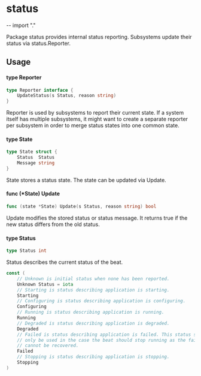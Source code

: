 # status
--
    import "."

Package status provides internal status reporting. Subsystems update their
status via status.Reporter.

## Usage

#### type Reporter

```go
type Reporter interface {
	UpdateStatus(s Status, reason string)
}
```

Reporter is used by subsystems to report their current state. If a system itself
has multiple subsystems, it might want to create a separate reporter per
subsystem in order to merge status states into one common state.

#### type State

```go
type State struct {
	Status  Status
	Message string
}
```

State stores a status state. The state can be updated via Update.

#### func (*State) Update

```go
func (state *State) Update(s Status, reason string) bool
```
Update modifies the stored status or status message. It returns true if the new
status differs from the old status.

#### type Status

```go
type Status int
```

Status describes the current status of the beat.

```go
const (
	// Unknown is initial status when none has been reported.
	Unknown Status = iota
	// Starting is status describing application is starting.
	Starting
	// Configuring is status describing application is configuring.
	Configuring
	// Running is status describing application is running.
	Running
	// Degraded is status describing application is degraded.
	Degraded
	// Failed is status describing application is failed. This status should
	// only be used in the case the beat should stop running as the failure
	// cannot be recovered.
	Failed
	// Stopping is status describing application is stopping.
	Stopping
)
```
